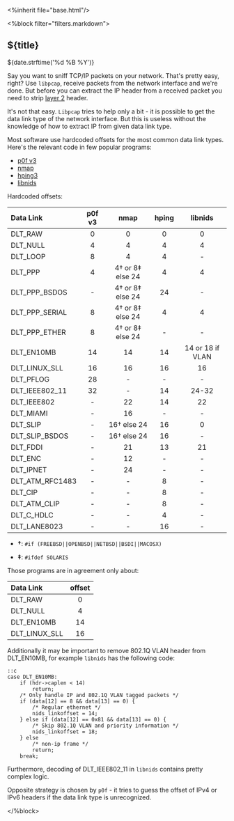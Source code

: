 <%inherit file="base.html"/>

<article>
<%block filter="filters.markdown">

${title}
====================================

<div class="date">${date.strftime('%d %B %Y')}</div>

Say you want to sniff TCP/IP packets on your network. That's pretty
easy, right? Use `libpcap`, receive packets from the network interface
and we're done. But before you can extract the IP header from a
received packet you need to strip
[layer 2](https://en.wikipedia.org/wiki/Layer_2) header.

It's not that easy. `Libpcap` tries to help only a bit - it is
possible to get the data link type of the network interface. But this
is useless without the knowledge of how to extract IP from given data
link type.

Most software use hardcoded offsets for the most common data link
types. Here's the relevant code in few popular programs:

 * [p0f v3](https://github.com/p0f/p0f/blob/v3.05b/process.c#L88)
 * [nmap](https://github.com/nmap/nmap/blob/6a42ef47c08c7a450cefb543fe028bcf991f00b6/tcpip.cc#L1552)
 * [hping3](https://github.com/antirez/hping/blob/7257579bc9e722d3f1e28d42c0cd93d769260b2b/getlhs.c#L19)
 * [libnids](https://github.com/korczis/libnids/blob/b81bb6ce31174e3291d0e95b3a16f8881161def3/src/libnids.c#L606)

Hardcoded offsets:

| Data Link	    | p0f v3 | nmap | hping | libnids |
| :-- |:--:|:--:|:--:|:--:|
| DLT_RAW		|  0 |  0 |  0 | 0 |
| DLT_NULL		|  4 |  4 |  4 | 4 |
| DLT_LOOP		|  8 |  4 |  4 | - |
| DLT_PPP		|  4 |  4&dagger; or 8&Dagger; else 24 |  4 | 4 |
| DLT_PPP_BSDOS		|  - |  4&dagger; or 8&Dagger; else 24 | 24 | - |
| DLT_PPP_SERIAL	|  8 |  4&dagger; or 8&Dagger; else 24 |  4 | 4 |
| DLT_PPP_ETHER		|  8 |  4&dagger; or 8&Dagger; else 24 |  - | - |
| DLT_EN10MB		| 14 | 14 | 14 | 14 or 18 if VLAN |
| DLT_LINUX_SLL		| 16 | 16 | 16 | 16 |
| DLT_PFLOG		| 28 |  - |  - |  - |
| DLT_IEEE802_11	| 32 |  - | 14 | 24-32 |
| DLT_IEEE802		|  - | 22 | 14 | 22 |
| DLT_MIAMI		|  - | 16 |  - |  - |
| DLT_SLIP		|  - | 16&dagger; else 24 | 16 | 0 |
| DLT_SLIP_BSDOS	|  - | 16&dagger; else 24 | 16 | - |
| DLT_FDDI		|  - | 21 | 13 | 21 |
| DLT_ENC		|  - | 12 |  - |  - |
| DLT_IPNET		|  - | 24 |  - |  - |
| DLT_ATM_RFC1483	|  - |  - |  8 |  - |
| DLT_CIP		|  - |  - |  8 |  - |
| DLT_ATM_CLIP		|  - |  - |  8 |  - |
| DLT_C_HDLC		|  - |  - |  4 |  - |
| DLT_LANE8023		|  - |  - | 16 |  - |


 * **&dagger;**: `#if (FREEBSD||OPENBSD||NETBSD||BSDI||MACOSX)`

 * **&Dagger;**: `#ifdef SOLARIS`

Those programs are in agreement only about:

| Data Link | offset |
| :-- |:--:|
| DLT_RAW		|  0 |
| DLT_NULL		|  4 |
| DLT_EN10MB		| 14 |
| DLT_LINUX_SLL		| 16 |

Additionally it may be important to remove 802.1Q VLAN header from
DLT_EN10MB, for example `libnids` has the following code:

    ::c
    case DLT_EN10MB:
        if (hdr->caplen < 14)
            return;
        /* Only handle IP and 802.1Q VLAN tagged packets */
        if (data[12] == 8 && data[13] == 0) {
            /* Regular ethernet */
            nids_linkoffset = 14;
        } else if (data[12] == 0x81 && data[13] == 0) {
            /* Skip 802.1Q VLAN and priority information */
            nids_linkoffset = 18;
        } else
            /* non-ip frame */
            return;
        break;

Furthermore, decoding of DLT_IEEE802_11 in `libnids` contains pretty
complex logic.

Opposite strategy is chosen by `p0f` - it tries to guess the offset of
IPv4 or IPv6 headers if the data link type is unrecognized.


</%block>
</article>
